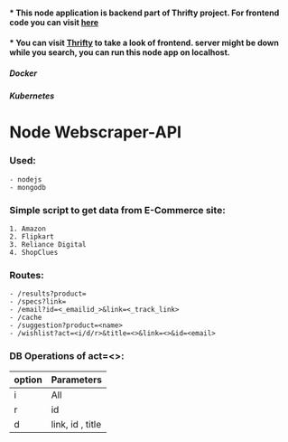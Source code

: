 
#### * This node application is backend part of Thrifty project. For frontend code you can visit [here](https://github.com/NaufilAsar/gpm-major-project.git) 
#### * You can visit [Thrifty](https://thrifty-shopping-assistant.web.app) to take a look of frontend. server might be down while you search, you can run this node app on localhost.
##### Docker
##### Kubernetes
# Node Webscraper-API

### Used:
	- nodejs
	- mongodb

### Simple script to get data from E-Commerce site:
    1. Amazon
    2. Flipkart
    3. Reliance Digital
    4. ShopClues


### Routes: 
    - /results?product=
    - /specs?link=
	- /email?id=<_emailid_>&link=<_track_link>
	- /cache
	- /suggestion?product=<name>
	- /wishlist?act=<i/d/r>&title=<>&link=<>&id=<email>
		

### DB Operations of act=<>: 
| option | Parameters |
| ------ | ---------- |
| i | All |
| r | id |
| d | link, id , title |


